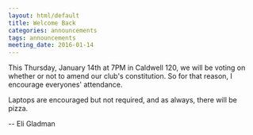 ```yaml
---
layout: html/default
title: Welcome Back
categories: announcements
tags: announcements
meeting_date: 2016-01-14
---
```

This Thursday, January 14th at 7PM in Caldwell 120, we will be voting on whether
or not to amend our club's constitution. So for that reason, I encourage everyones'
attendance.

Laptops are encouraged but not required, and as always, there will be pizza.

-- Eli Gladman
